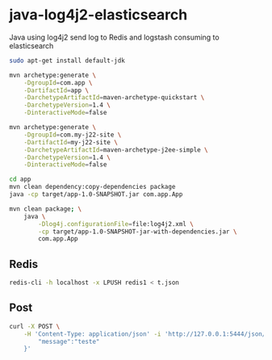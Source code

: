 # java-log4j2-elasticsearch

Java using log4j2 send log to Redis and logstash consuming to elasticsearch

```sh
sudo apt-get install default-jdk
```

```sh
mvn archetype:generate \
    -DgroupId=com.app \
    -DartifactId=app \
    -DarchetypeArtifactId=maven-archetype-quickstart \
    -DarchetypeVersion=1.4 \
    -DinteractiveMode=false

mvn archetype:generate \
    -DgroupId=com.my-j22-site \
    -DartifactId=my-j22-site \
    -DarchetypeArtifactId=maven-archetype-j2ee-simple \
    -DarchetypeVersion=1.4 \
    -DinteractiveMode=false

cd app
mvn clean dependency:copy-dependencies package
java -cp target/app-1.0-SNAPSHOT.jar com.app.App  

mvn clean package; \
    java \
        -Dlog4j.configurationFile=file:log4j2.xml \
        -cp target/app-1.0-SNAPSHOT-jar-with-dependencies.jar \
        com.app.App 
```

## Redis

```sh
redis-cli -h localhost -x LPUSH redis1 < t.json 
```

## Post

```sh
curl -X POST \
    -H 'Content-Type: application/json' -i 'http://127.0.0.1:5444/json/' --data '{
        "message":"teste"
    }'
```
